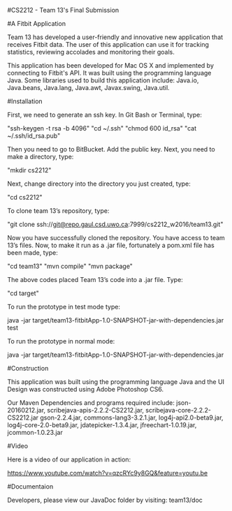#CS2212 - Team 13's Final Submission

#A Fitbit Application

Team 13 has developed a user-friendly and innovative new application that receives Fitbit data. The user of this application can use it for tracking statistics, reviewing accolades and monitoring their goals.

This application has been developed for Mac OS X and implemented by connecting to Fitbit's API. It was built using the programming language Java. Some libraries used to build this application include: Java.io, Java.beans, Java.lang, Java.awt, Javax.swing, Java.util.


#Installation

First, we need to generate an ssh key. In Git Bash or Terminal, type: 

"ssh-keygen -t rsa -b 4096" 
"cd ~/.ssh"
"chmod 600 id_rsa"
"cat ~/.ssh/id_rsa.pub"

Then you need to go to BitBucket. Add the public key.
Next, you need to make a directory, type:
				
"mkdir cs2212"

Next, change directory into the directory you just created, type:

"cd cs2212"

To clone team 13’s repository, type:

"git clone ssh://git@repo.gaul.csd.uwo.ca:7999/cs2212_w2016/team13.git"

Now you have successfully cloned the repository. You have access to team 13’s files. 
Now, to make it run as a .jar file, fortunately a pom.xml file has been made, type:

"cd team13"
"mvn compile"
"mvn package"

The above codes placed Team 13’s code into a .jar file. Type:

"cd target"
	
To run the prototype in test mode type:

java -jar target/team13-fitbitApp-1.0-SNAPSHOT-jar-with-dependencies.jar test

To run the prototype in normal mode: 

java -jar target/team13-fitbitApp-1.0-SNAPSHOT-jar-with-dependencies.jar


#Construction

This application was built using the programming language Java and the UI Design was constructed using Adobe Photoshop CS6.  

Our Maven Dependencies and programs required include: json-20160212.jar, scribejava-apis-2.2.2-CS2212.jar, scribejava-core-2.2.2-CS2212.jar gson-2.2.4.jar, commons-lang3-3.2.1.jar, log4j-api2.0-beta9.jar, log4j-core-2.0-beta9.jar, jdatepicker-1.3.4.jar, jfreechart-1.0.19.jar, jcommon-1.0.23.jar

#Video

Here is a video of our application in action:

https://www.youtube.com/watch?v=qzcRYc9y8GQ&feature=youtu.be 

#Documentaion

Developers, please view our JavaDoc folder by visiting: team13/doc




